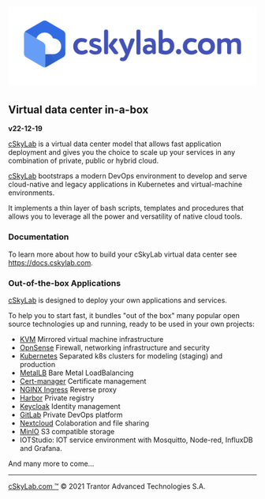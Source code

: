 # ![cSkyLab logo](./cskylab.png)

## Virtual data center in-a-box

**v22-12-19**


[cSkyLab](https://www.cskylab.com/) is a virtual data center model that allows fast application deployment and gives you the choice to scale up your services in any combination of private, public or hybrid cloud.

[cSkyLab](https://www.cskylab.com/) bootstraps a modern DevOps environment to develop and serve cloud-native and legacy applications in Kubernetes and virtual-machine environments.

It implements a thin layer of bash scripts, templates and procedures that allows you to leverage all the power and versatility of native cloud tools.

### Documentation

To learn more about how to build your cSkyLab virtual data center see <https://docs.cskylab.com>.

### Out-of-the-box Applications

[cSkyLab](https://www.cskylab.com/) is designed to deploy your own applications and services.

To help you to start fast, it bundles "out of the box" many popular open source technologies up and running, ready to be used in your own projects:

- [KVM](https://www.linux-kvm.org/) Mirrored virtual machine infrastructure
- [OpnSense](https://opnsense.org) Firewall, networking infrastructure and security
- [Kubernetes](https://kubernetes.io/) Separated k8s clusters for modeling (staging) and production
- [MetalLB](https://metallb.universe.tf/) Bare Metal LoadBalancing
- [Cert-manager](https://cert-manager.io/docs/) Certificate management
- [NGINX Ingress](https://kubernetes.github.io/ingress-nginx/) Reverse proxy
- [Harbor](https://goharbor.io/) Private registry
- [Keycloak](https://www.keycloak.org/) Identity management
- [GitLab](https://gitlab.com/) Private DevOps platform
- [Nextcloud](https://nextcloud.com/) Colaboration and file sharing
- [MinIO](https://min.io) S3 compatible storage
- IOTStudio: IOT service environment with Mosquitto, Node-red, InfluxDB and Grafana.

And many more to come...

---

[cSkyLab.com ™](https://www.cskylab.com/) © 2021 Trantor Advanced Technologies S.A.
